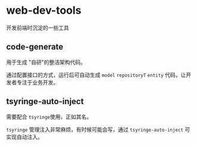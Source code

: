 # web-dev-tools

开发前端时沉淀的一些工具

## code-generate

用于生成 "自研"的整洁架构代码。

通过配置接口的方式，运行后可自动生成 `model` `repositoryT` `entity` 代码，让开发者专注于业务开发。

## tsyringe-auto-inject

需要配合 `tsyringe`使用，正如其名。

`tsyringe` 管理注入非常麻烦，有时候可能会写，通过 `tsyringe-auto-inject` 可实现自动注入。
